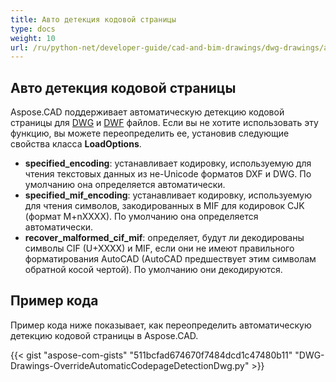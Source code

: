 ```yaml
---
title: Авто детекция кодовой страницы
type: docs
weight: 10
url: /ru/python-net/developer-guide/cad-and-bim-drawings/dwg-drawings/auto-codepage-detection/
---
```


## **Авто детекция кодовой страницы**

Aspose.CAD поддерживает автоматическую детекцию кодовой страницы для [DWG](https://docs.fileformat.com/cad/dwg/) и [DWF](https://docs.fileformat.com/cad/dwf/) файлов. Если вы не хотите использовать эту функцию, вы можете переопределить ее, установив следующие свойства класса **LoadOptions**.

- **specified_encoding**: устанавливает кодировку, используемую для чтения текстовых данных из не-Unicode форматов DXF и DWG. По умолчанию она определяется автоматически.
- **specified_mif_encoding**: устанавливает кодировку, используемую для чтения символов, закодированных в MIF для кодировок CJK (формат M+nXXXX). По умолчанию она определяется автоматически.
- **recover_malformed_cif_mif**: определяет, будут ли декодированы символы CIF (U+XXXX) и MIF, если они не имеют правильного форматирования AutoCAD (AutoCAD предшествует этим символам обратной косой чертой). По умолчанию они декодируются.

## Пример кода

Пример кода ниже показывает, как переопределить автоматическую детекцию кодовой страницы в Aspose.CAD.

{{< gist "aspose-com-gists" "511bcfad674670f7484dcd1c47480b11" "DWG-Drawings-OverrideAutomaticCodepageDetectionDwg.py" >}}
